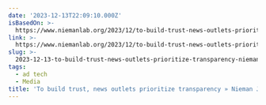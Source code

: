 ```yaml
---
date: '2023-12-13T22:09:10.000Z'
isBasedOn: >-
  https://www.niemanlab.org/2023/12/to-build-trust-news-outlets-prioritize-transparency/
link: >-
  https://www.niemanlab.org/2023/12/to-build-trust-news-outlets-prioritize-transparency/
slug: >-
  2023-12-13-to-build-trust-news-outlets-prioritize-transparency-nieman-journalism-la
tags:
  - ad tech
  - Media
title: 'To build trust, news outlets prioritize transparency » Nieman Journalism La'
---
```



